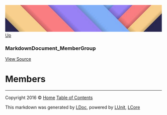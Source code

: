 ![](../Content/LDoc-banner-small.png "")
[Up](MarkdownDocument_MemberGroup.md)

### MarkdownDocument_MemberGroup
[View Source](../Markdown/MarkdownDocument_MemberGroup.cs)

# Members



---

Copyright 2016 &copy; [Home](../../README.md) [Table of Contents](../../TableOfContents.md)

This markdown was generated by [LDoc](https://github.com/CodeSingularity/LDoc), powered by [LUnit](https://github.com/CodeSingularity/LUnit), [LCore](https://github.com/CodeSingularity/LCore)
